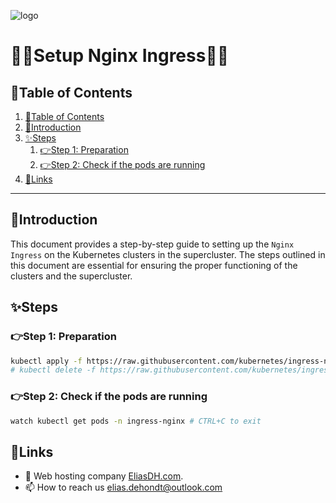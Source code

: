 ![logo](https://eliasdh.com/assets/media/images/logo-github.png)
# 💙🤍Setup Nginx Ingress🤍💙

## 📘Table of Contents

1. [📘Table of Contents](#📘table-of-contents)
2. [🖖Introduction](#🖖introduction)
3. [✨Steps](#✨steps)
    1. [👉Step 1: Preparation](#👉step-1-preparation)
    2. [👉Step 2: Check if the pods are running](#👉step-2-check-if-the-pods-are-running)
4. [🔗Links](#🔗links)

---

## 🖖Introduction

This document provides a step-by-step guide to setting up the `Nginx Ingress` on the Kubernetes clusters in the supercluster. The steps outlined in this document are essential for ensuring the proper functioning of the clusters and the supercluster.

## ✨Steps

### 👉Step 1: Preparation

```bash
kubectl apply -f https://raw.githubusercontent.com/kubernetes/ingress-nginx/main/deploy/static/provider/cloud/deploy.yaml
# kubectl delete -f https://raw.githubusercontent.com/kubernetes/ingress-nginx/main/deploy/static/provider/cloud/deploy.yaml
```

### 👉Step 2: Check if the pods are running

```bash
watch kubectl get pods -n ingress-nginx # CTRL+C to exit
```

## 🔗Links
- 👯 Web hosting company [EliasDH.com](https://eliasdh.com).
- 📫 How to reach us elias.dehondt@outlook.com